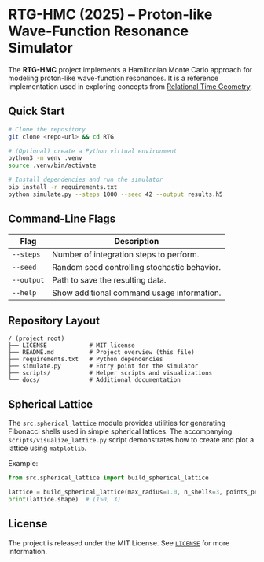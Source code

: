 # RTG-HMC (2025) – Proton-like Wave-Function Resonance Simulator

The **RTG-HMC** project implements a Hamiltonian Monte Carlo approach for
modeling proton-like wave-function resonances.  It is a reference
implementation used in exploring concepts from [Relational Time
Geometry](https://rtgtheory.com).

## Quick Start

```bash
# Clone the repository
git clone <repo-url> && cd RTG

# (Optional) create a Python virtual environment
python3 -m venv .venv
source .venv/bin/activate

# Install dependencies and run the simulator
pip install -r requirements.txt
python simulate.py --steps 1000 --seed 42 --output results.h5
```

## Command-Line Flags

| Flag         | Description                                  |
|--------------|----------------------------------------------|
| `--steps`    | Number of integration steps to perform.      |
| `--seed`     | Random seed controlling stochastic behavior. |
| `--output`   | Path to save the resulting data.              |
| `--help`     | Show additional command usage information.   |

## Repository Layout

```
/ (project root)
├── LICENSE            # MIT license
├── README.md          # Project overview (this file)
├── requirements.txt   # Python dependencies
├── simulate.py        # Entry point for the simulator
├── scripts/           # Helper scripts and visualizations
└── docs/              # Additional documentation
```

## Spherical Lattice

The `src.spherical_lattice` module provides utilities for generating
Fibonacci shells used in simple spherical lattices.  The accompanying
`scripts/visualize_lattice.py` script demonstrates how to create and plot a
lattice using `matplotlib`.

Example:

```python
from src.spherical_lattice import build_spherical_lattice

lattice = build_spherical_lattice(max_radius=1.0, n_shells=3, points_per_shell=50)
print(lattice.shape)  # (150, 3)
```

## License

The project is released under the MIT License. See
[`LICENSE`](LICENSE) for more information.
